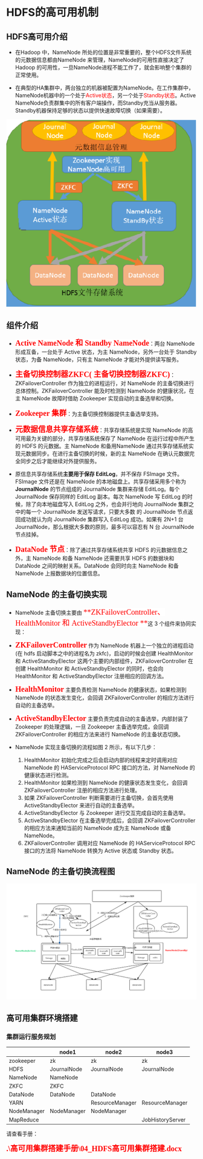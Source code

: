 # HDFS的高可用机制

## HDFS高可用介绍

- 在Hadoop 中，NameNode 所处的位置是非常重要的，整个HDFS文件系统的元数据信息都由NameNode 来管理，NameNode的可用性直接决定了Hadoop 的可用性，一旦NameNode进程不能工作了，就会影响整个集群的正常使用。 

- 在典型的HA集群中，两台独立的机器被配置为NameNode。在工作集群中，NameNode机器中的一个处于<font color='red'>Active状态</font>，另一个处于<font color='red'>Standby状态</font>。Active NameNode负责群集中的所有客户端操作，而Standby充当从服务器。Standby机器保持足够的状态以提供快速故障切换（如果需要）。

![08-HDFS高可用机制-01](.\image\08-HDFS高可用机制-01.png)

## 组件介绍

- <span style="color:red;background:white;font-size:20px;font-family:楷体;">**Active NameNode 和 Standby NameNode**</span>：两台 NameNode 形成互备，一台处于 Active 状态，为主 NameNode，另外一台处于 Standby 状态，为备 NameNode，只有主 NameNode 才能对外提供读写服务。

 

- <span style="color:red;background:white;font-size:20px;font-family:楷体;">**主备切换控制器ZKFC( 主备切换控制器ZKFC)**</span>：ZKFailoverController 作为独立的进程运行，对 NameNode 的主备切换进行总体控制。ZKFailoverController 能及时检测到 NameNode 的健康状况，在主 NameNode 故障时借助 Zookeeper 实现自动的主备选举和切换。

 

- <span style="color:red;background:white;font-size:20px;font-family:楷体;">**Zookeeper 集群**</span>：为主备切换控制器提供主备选举支持。

 

- <span style="color:red;background:white;font-size:20px;font-family:楷体;">**元数据信息共享存储系统**</span>：共享存储系统是实现 NameNode 的高可用最为关键的部分，共享存储系统保存了 NameNode 在运行过程中所产生的 HDFS 的元数据。主 NameNode 和备用NameNode 通过共享存储系统实现元数据同步。在进行主备切换的时候，新的主 NameNode 在确认元数据完全同步之后才能继续对外提供服务。

- 原信息共享存储系统**主要用于保存 EditLog**，并不保存 FSImage 文件。FSImage 文件还是在 NameNode 的本地磁盘上。共享存储采用多个称为 **JournalNode** 的节点组成的 JournalNode 集群来存储 EditLog。每个 JournalNode 保存同样的 EditLog 副本。每次 NameNode 写 EditLog 的时候，除了向本地磁盘写入 EditLog 之外，也会并行地向 JournalNode 集群之中的每一个 JournalNode 发送写请求，只要大多数 的 JournalNode 节点返回成功就认为向 JournalNode 集群写入 EditLog 成功。如果有 2N+1 台 JournalNode，那么根据大多数的原则，最多可以容忍有 N 台 JournalNode 节点挂掉。

- <span style="color:red;background:white;font-size:20px;font-family:楷体;">**DataNode 节点**</span>：除了通过共享存储系统共享 HDFS 的元数据信息之外，主 NameNode 和备 NameNode 还需要共享 HDFS 的数据块和 DataNode 之间的映射关系。DataNode 会同时向主 NameNode 和备 NameNode 上报数据块的位置信息。

 

## NameNode 的主备切换实现

- NameNode 主备切换主要由 <span style="color:red;background:white;font-size:20px;font-family:楷体;">**ZKFailoverController、HealthMonitor 和 ActiveStandbyElector **</span>这 3 个组件来协同实现：

- <span style="color:red;background:white;font-size:20px;font-family:楷体;">**ZKFailoverController**</span> 作为 NameNode 机器上一个独立的进程启动 (在 hdfs 启动脚本之中的进程名为 zkfc)，启动的时候会创建 HealthMonitor 和 ActiveStandbyElector 这两个主要的内部组件，ZKFailoverController 在创建 HealthMonitor 和 ActiveStandbyElector 的同时，也会向 HealthMonitor 和 ActiveStandbyElector 注册相应的回调方法。

- <span style="color:red;background:white;font-size:20px;font-family:楷体;">**HealthMonitor**</span>  主要负责检测 NameNode 的健康状态，如果检测到 NameNode 的状态发生变化，会回调 ZKFailoverController 的相应方法进行自动的主备选举。

- <span style="color:red;background:white;font-size:20px;font-family:楷体;">**ActiveStandbyElector**</span>  主要负责完成自动的主备选举，内部封装了 Zookeeper 的处理逻辑，一旦 Zookeeper 主备选举完成，会回调 ZKFailoverController 的相应方法来进行 NameNode 的主备状态切换。

- NameNode 实现主备切换的流程如图 2 所示，有以下几步：
  1. HealthMonitor 初始化完成之后会启动内部的线程来定时调用对应 NameNode 的 HAServiceProtocol RPC 接口的方法，对 NameNode 的健康状态进行检测。
  2. HealthMonitor 如果检测到 NameNode 的健康状态发生变化，会回调 ZKFailoverController 注册的相应方法进行处理。
  3. 如果 ZKFailoverController 判断需要进行主备切换，会首先使用 ActiveStandbyElector 来进行自动的主备选举。
  4. ActiveStandbyElector 与 Zookeeper 进行交互完成自动的主备选举。
  5. ActiveStandbyElector 在主备选举完成后，会回调 ZKFailoverController 的相应方法来通知当前的 NameNode 成为主 NameNode 或备 NameNode。
  6. ZKFailoverController 调用对应 NameNode 的 HAServiceProtocol RPC 接口的方法将 NameNode 转换为 Active 状态或 Standby 状态。

## NameNode 的主备切换流程图

![08-HDFS高可用机制-02](.\image\08-HDFS高可用机制-02.png)

## 高可用集群环境搭建

### 集群运行服务规划

|             | node1       | node2           | node3            |
| ----------- | ----------- | --------------- | ---------------- |
| zookeeper   | zk          | zk              | zk               |
| HDFS        | JournalNode | JournalNode     | JournalNode      |
| NameNode    | NameNode    |                 |                  |
| ZKFC        | ZKFC        |                 |                  |
| DataNode    | DataNode    | DataNode        |                  |
| YARN        |             | ResourceManager | ResourceManager  |
| NodeManager | NodeManager | NodeManager     |                  |
| MapReduce   |             |                 | JobHistoryServer |

请查看手册：

<span style="color:red;background:white;font-size:20px;font-family:楷体;">**.\高可用集群搭建手册\04_HDFS高可用集群搭建.docx**</span>